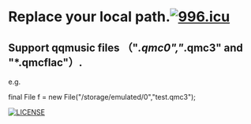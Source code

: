 # Replace your local path.[![996.icu](https://img.shields.io/badge/link-996.icu-red.svg)](https://996.icu)

## Support qqmusic files （"*.qmc0","*.qmc3" and "*.qmcflac"）.

e.g. 

final File f = new File("/storage/emulated/0","test.qmc3");

[![LICENSE](https://img.shields.io/badge/license-Anti%20996-blue.svg)](https://github.com/996icu/996.ICU/blob/master/LICENSE)
